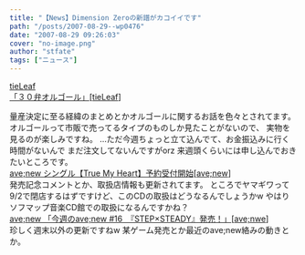```yaml
---
title: "【News】Dimension Zeroの新譜がカコイイです"
path: "/posts/2007-08-29--wp0476"
date: "2007-08-29 09:26:03"
cover: "no-image.png"
author: "stfate"
tags: ["ニュース"]
---
```


<style type="text/css">
<!--
p {white-space: pre-wrap};
-->
</style>

<a class="topics" href="http://tieleaf.net/" target="_blank">tieLeaf 「３０弁オルゴール」</a><span class="junre">[<a href="http://tieleaf.net/" target="_blank">tieLeaf</a>]</span>
<div class="news">量産決定に至る経緯のまとめとかオルゴールに関するお話を色々とされてます。
オルゴールって市販で売ってるタイプのものしか見たことがないので、
実物を見るのが楽しみですね。
…ただ今週ちょっと立て込んでて、お金振込みに行く時間がないんで
まだ注文してないんですがorz
来週頭くらいには申し込んでおきたいところです。</div>
<a class="topics" href="http://www.avenew.jp/" target="_blank">ave;new シングル【True My Heart】予約受付開始</a><span class="junre">[<a href="http://www.avenew.jp/" target="_blank">ave;new</a>]</span>
<div class="news">発売記念コメントとか、取扱店情報も更新されてます。
ところでヤマギワって9/2で閉店するはずですけど、このCDの取扱はどうなるんでしょうかw
やはりソフマップ音楽CD館での取扱になるんですかね？</div>
<a class="topics" href="http://blog.avenew.jp/" target="_blank">ave;new 「今週のave;new #16　『STEP×STEADY』発売！」</a><span class="junre">[<a href="http://www.avenew.jp/" target="_blank">ave;nwe</a>]</span>
<div class="news">珍しく週末以外の更新ですねw
某ゲーム発売とか最近のave;new絡みの動きとか。</div>
